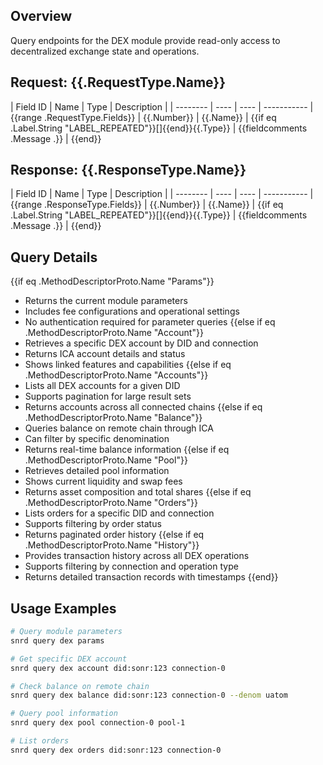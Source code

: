 ## Overview
Query endpoints for the DEX module provide read-only access to decentralized exchange state and operations.

## Request: {{.RequestType.Name}}

| Field ID | Name | Type | Description |
| -------- | ---- | ---- | ----------- | {{range .RequestType.Fields}}
| {{.Number}} | {{.Name}} | {{if eq .Label.String "LABEL_REPEATED"}}[]{{end}}{{.Type}} | {{fieldcomments .Message .}} | {{end}}

## Response: {{.ResponseType.Name}}

| Field ID | Name | Type | Description |
| -------- | ---- | ---- | ----------- | {{range .ResponseType.Fields}}
| {{.Number}} | {{.Name}} | {{if eq .Label.String "LABEL_REPEATED"}}[]{{end}}{{.Type}} | {{fieldcomments .Message .}} | {{end}}

## Query Details

{{if eq .MethodDescriptorProto.Name "Params"}}
- Returns the current module parameters
- Includes fee configurations and operational settings
- No authentication required for parameter queries
{{else if eq .MethodDescriptorProto.Name "Account"}}
- Retrieves a specific DEX account by DID and connection
- Returns ICA account details and status
- Shows linked features and capabilities
{{else if eq .MethodDescriptorProto.Name "Accounts"}}
- Lists all DEX accounts for a given DID
- Supports pagination for large result sets
- Returns accounts across all connected chains
{{else if eq .MethodDescriptorProto.Name "Balance"}}
- Queries balance on remote chain through ICA
- Can filter by specific denomination
- Returns real-time balance information
{{else if eq .MethodDescriptorProto.Name "Pool"}}
- Retrieves detailed pool information
- Shows current liquidity and swap fees
- Returns asset composition and total shares
{{else if eq .MethodDescriptorProto.Name "Orders"}}
- Lists orders for a specific DID and connection
- Supports filtering by order status
- Returns paginated order history
{{else if eq .MethodDescriptorProto.Name "History"}}
- Provides transaction history across all DEX operations
- Supports filtering by connection and operation type
- Returns detailed transaction records with timestamps
{{end}}

## Usage Examples

```bash
# Query module parameters
snrd query dex params

# Get specific DEX account
snrd query dex account did:sonr:123 connection-0

# Check balance on remote chain
snrd query dex balance did:sonr:123 connection-0 --denom uatom

# Query pool information
snrd query dex pool connection-0 pool-1

# List orders
snrd query dex orders did:sonr:123 connection-0
```
<!-- Auto-update: 2025-10-18T09:22:31.415051 -->
